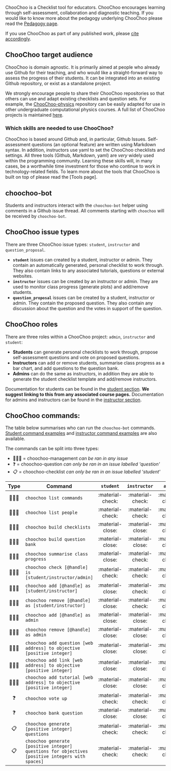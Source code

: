 ChooChoo is a Checklist tool for educators. ChooChoo encourages learning through self-assessment, collaboration and diagnostic teaching. If you would like to know more about the pedagogy underlying ChooChoo please read the [Pedagogy page](./pedagogy.md).

If you use ChooChoo as part of any published work, please [cite accordingly](./citation.md).

## ChooChoo target audience
ChooChoo is domain agnostic. It is primarily aimed at people who already use Github for their teaching, and who would like a straight-forward way to assess the progress of their students. It can be integrated into an existing Github repository, or exist as a standalone project.

We strongly encourage people to share their ChooChoo repositories so that others can use and adapt existing checklists and question sets. For example, the [ChooChoo-physics]() repository can be easily adapted for use in other undergraduate computational physics courses. A full list of ChooChoo projects is maintained [here]().

### Which skills are needed to use ChooChoo?
ChooChoo is based around Github and, in particular, Github Issues. Self-assessment questions (an optional feature) are written using Markdown syntax. In addition, instructors use yaml to set the ChooChoo checklists and settings. All three tools (Github, Markdown, yaml) are *very* widely used within the programming community. Learning these skills will, in many cases, be a worthwhile time investment for those who continue to work in technology-related fields. To learn more about the tools that ChooChoo is built on top of please read the [Tools page].

## choochoo-bot
Students and instructors interact with the `choochoo-bot` helper using comments in a Github issue thread. All comments starting with `choochoo` will be received by `choochoo-bot`. 

## ChooChoo issue types

There are three ChooChoo issue types: `student`, `instructor` and `question_proposal`. 

- **`student`** issues can created by a student, instructor or admin. They contain an automatically generated, personal checklist to work through. They also contain links to any associated tutorials, questions or external websites.
- **`instructor`** issues can be created by an instructor or admin. They are used to monitor class progress (generate plots) and add/remove students.
- **`question_proposal`** issues can be created by a student, instructor or admin. They contain the proposed question. They also contain any discussion about the question and the votes in support of the question.

## ChooChoo roles 
There are three roles within a ChooChoo project: `admin`, `instructor` and `student`:

- **Students** can generate personal checklists to work through, propose self-assessment questions and vote on proposed questions. 
- **Instructors** can add or remove students, summarise class progress as a bar chart, and add questions to the question bank. 
- **Admins** can do the same as instructors, in addition they are able to generate the student checklist template and add/remove instructors. 

Documentation for students can be found in the [student section](./students/). **We suggest linking to this from any associated course pages.** Documentation for admins and instructors can be found in the [instructor section](./instructors/).

## ChooChoo commands:
The table below summarises who can run the `choochoo-bot` commands. [Student command examples](./students/commands.md) and [instructor command examples](./instructors/commands.md) are also available.

The commands can be split into three types:

- 👩🏾‍💻 = choochoo-management *can be ran in any issue*
- ❓ = choochoo-question *can only be ran in an issue labelled 'question'*
- 📋 = choochoo-checklist *can only be ran in an issue labelled 'student'*

| Type | Command | `student`  | `instructor`  | `admin`  | 
| :-----: | ------ | :----:  | :----:  | :----:  |
| 👩🏾‍💻 |`choochoo list commands` |:material-check: | :material-check: | :material-check: |
| 👩🏾‍💻  | `choochoo list people` |:material-check: | :material-check: | :material-check: |
| 👩🏾‍💻 |`choochoo build checklists` |:material-close: | :material-close: | :material-check: |
| 👩🏾‍💻 |`choochoo build question bank`| :material-close: | :material-close: | :material-check: |
| 👩🏾‍💻 |`choochoo summarise class progress` |:material-close: | :material-check: | :material-check: |
| 👩🏾‍💻  |`choochoo check [@handle] is [student/instructor/admin]` |:material-check: | :material-check: | :material-check: |
| 👩🏾‍💻 |`choochoo add [@handle] as [student/instructor]` |:material-close: | :material-check: | :material-check: |
| 👩🏾‍💻 |`choochoo remove [@handle] as [student/instructor]` |:material-close: | :material-check: | :material-check: |
| 👩🏾‍💻 |`choochoo add [@handle] as admin` |:material-close: | :material-close: | :material-check: |
| 👩🏾‍💻 |`choochoo remove [@handle] as admin` |:material-close: | :material-close: | :material-check: |
| 👩🏾‍💻 |`choochoo add question [web address] to objective [positive integer]` |:material-close: | :material-close: | :material-check: |
| 👩🏾‍💻 |`choochoo add link [web address] to objective [positive integer]` |:material-close: | :material-close: | :material-check: |
| 👩🏾‍💻 |`choochoo add tutorial [web address] to objective [positive integer]` |:material-close: | :material-close: | :material-check: |
| ❓ |`choochoo vote up`| :material-check: | :material-check: | :material-check: |
| ❓ |`choochoo bank question`| :material-close: | :material-close: | :material-check: |
| 📋 |`choochoo generate [positive integer] questions`|:material-check: | :material-check: | :material-check: |
| 📋 |`choochoo generate [positive integer] questions for objectives [positive integers with spaces]`|:material-check: | :material-check: | :material-check: |







